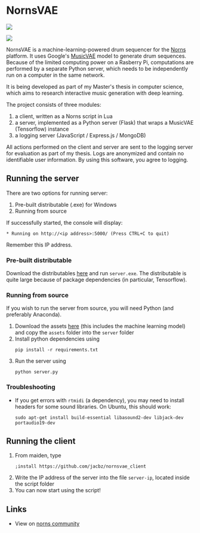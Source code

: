 # NornsVAE
![](https://github.com/jacbz/NornsVAE/workflows/build_server/badge.svg)

![](https://norns.community/community/jacbz/nornsvae.png)

NornsVAE is a machine-learning-powered drum sequencer for the [Norns](https://monome.org/norns/) platform. It uses Google's [MusicVAE](https://magenta.tensorflow.org/music-vae) model to generate drum sequences. Because of the limited computing power on a Rasberry Pi, computations are performed by a separate Python server, which needs to be independently run on a computer in the same network.

It is being developed as part of my Master's thesis in computer science, which aims to research interactive music generation with deep learning.

The project consists of three modules:

1. a client, written as a Norns script in Lua
2. a server, implemented as a Python server (Flask) that wraps a MusicVAE (Tensorflow) instance
3. a logging server (JavaScript / Express.js / MongoDB)

All actions performed on the client and server are sent to the logging server for evaluation as part of my thesis. Logs are anonymized and contain no identifiable user information. By using this software, you agree to logging.

## Running the server
There are two options for running server:
1. Pre-built distributable (.exe) for Windows
2. Running from source

If successfully started, the console will display:
```
* Running on http://<ip address>:5000/ (Press CTRL+C to quit)
```
Remember this IP address.

### Pre-built distributable
Download the distributables [here](https://github.com/jacbz/NornsVAE/releases) and run `server.exe`. The distributable is quite large because of package dependencies (in particular, Tensorflow).

### Running from source
If you wish to run the server from source, you will need Python (and preferably Anaconda).

1. Download the assets [here](https://home.in.tum.de/~zhangja/nornsvae/assets.zip) (this includes the machine learning model) and copy the `assets` folder into the `server` folder
2. Install python dependencies using
	```
	pip install -r requirements.txt
	```
3. Run the server using
	```
	python server.py
	```

### Troubleshooting
- If you get errors with `rtmidi` (a dependency), you may need to install headers for some sound libraries. On Ubuntu, this should work:
	```
	sudo apt-get install build-essential libasound2-dev libjack-dev portaudio19-dev
	```

## Running the client
1. From maiden, type
	```
	;install https://github.com/jacbz/nornsvae_client
	```
2. Write the IP address of the server into the file `server-ip`, located inside the script folder
3. You can now start using the script!

## Links
- View on [norns community](https://norns.community/en/authors/jacbz/nornsvae)